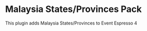 Malaysia States/Provinces Pack
=============================

This plugin adds Malaysia States/Provinces to Event Espresso 4
